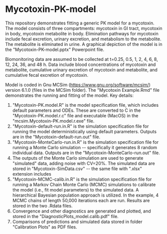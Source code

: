 # Mycotoxin-PK-model
 
This repository demonstrates fitting a generic PK model for a mycotoxin. The model consists of three compartments: mycotoxin in GI tract, mycotoxin in body, mycotoxin metabolite in body. Elimination pathways for mycotoxin include fecal excretion, urinary excretion, and metabolism to the metabolite. The metabolite is eliminated in urine.  A graphical depiction of the model is in the "Mycotoxin-PK-model.pptx" Powerpoint file.

Biomonitoring data are assumed to be collected at t=0.25, 0.5, 1, 2, 4, 6, 8, 12, 24, 36, and 48 h. Data include blood concentrations of mycotoxin and metabolite, cumulative urinary excretion of mycotoxin and metabolite, and cumulative fecal excretion of mycotoxin. 

Model is coded in Gnu MCSim (https://www.gnu.org/software/mcsim/) version 6.1.0 (files in the MCSim folder).  The "Mycotoxin Example.Rmd" file demonstrates the running and fitting of the model. Key details:
1) "Mycotoxin-PK.model.R" is the model specification file, which includes default parameters and ODEs. These are converted to C in the "Mycotoxin-PK.model.r.c" file and executable (MacOS) in the "mcsim.Mycotoxin-PK.model.r.exe" file.
2) "Mycotoxin-default-run.in.R" is the simulation specification file for running the model deterministically using default parameters.  Outputs are in the "Mycotoxin-default-run.out" file.
3) "Mycotoxin-MonteCarlo-run.in.R" is the simulation specification file for running a Monte Carlo simulation -- specifically it generates 8 random individual data. Outputs are in the "Mycotoxin-MonteCarlo-run.out" file.
4) The outputs of the Monte Carlo simulation are used to generate "simulated" data, adding noise with CV=20%.  The simulated data are stored in "Mycotoxin-SimData.csv" -- the same file with ".xlsx" extension includes
5) "Mycotoxin-MCMC-calib.in.R" is the simulation specification file for running a Markov Chain Monte Carlo (MCMC) simulations to calibrate the model (i.e., fit model parameters) to the simulated data. A hierarchical Bayesian population approach is utilized. In the example, 4 MCMC chains of length 50,000 iterations each are run. Results are stored in the two .Rdata files.
6) Convergence and other diagnostics are generated and plotted, and stored in the "DiagnosticPlots_model.calib.pdf" file.
7) Comparisons of predictions and simulated data stored in folder "Calibration Plots" as PDF files.

